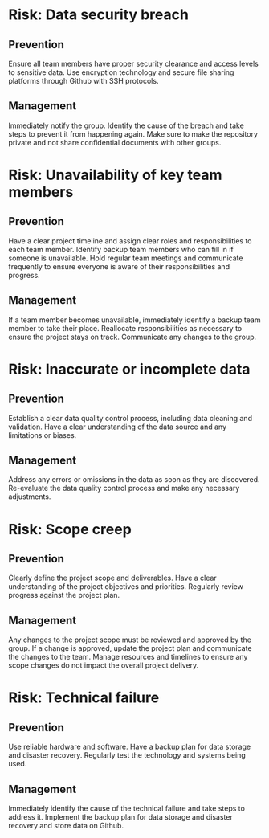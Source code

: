 # Risk: Data security breach

## Prevention

Ensure all team members have proper security clearance and access levels to sensitive data.
Use encryption technology and secure file sharing platforms through Github with SSH protocols.

## Management

Immediately notify the group.
Identify the cause of the breach and take steps to prevent it from happening again.
Make sure to make the repository private and not share confidential documents with other groups.

# Risk: Unavailability of key team members

## Prevention

Have a clear project timeline and assign clear roles and responsibilities to each team member.
Identify backup team members who can fill in if someone is unavailable.
Hold regular team meetings and communicate frequently to ensure everyone is aware of their responsibilities and progress.

## Management

If a team member becomes unavailable, immediately identify a backup team member to take their place.
Reallocate responsibilities as necessary to ensure the project stays on track.
Communicate any changes to the group.

# Risk: Inaccurate or incomplete data

## Prevention

Establish a clear data quality control process, including data cleaning and validation.
Have a clear understanding of the data source and any limitations or biases.

## Management

Address any errors or omissions in the data as soon as they are discovered.
Re-evaluate the data quality control process and make any necessary adjustments.

# Risk: Scope creep

## Prevention

Clearly define the project scope and deliverables.
Have a clear understanding of the project objectives and priorities.
Regularly review progress against the project plan.

## Management

Any changes to the project scope must be reviewed and approved by the group.
If a change is approved, update the project plan and communicate the changes to the team.
Manage resources and timelines to ensure any scope changes do not impact the overall project delivery.

# Risk: Technical failure

## Prevention

Use reliable hardware and software.
Have a backup plan for data storage and disaster recovery.
Regularly test the technology and systems being used.

## Management

Immediately identify the cause of the technical failure and take steps to address it.
Implement the backup plan for data storage and disaster recovery and store data on Github.
